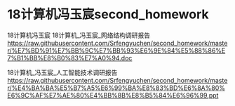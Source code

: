 # 18计算机冯玉宸second_homework
18计算机冯玉宸
18计算机_冯玉宸_网络结构调研报告
https://raw.githubusercontent.com/Srfengyuchen/second_homework/master/%E7%BD%91%E7%BB%9C%E7%BB%93%E6%9E%84%E5%88%86%E7%B1%BB%E8%B0%83%E7%A0%94.doc

18计算机_冯玉宸_人工智能技术调研报告
https://raw.githubusercontent.com/Srfengyuchen/second_homework/master/%E4%BA%BA%E5%B7%A5%E6%99%BA%E8%83%BD%E6%8A%80%E6%9C%AF%E7%AE%80%E4%BB%8B%E8%B5%84%E6%96%99.ppt
